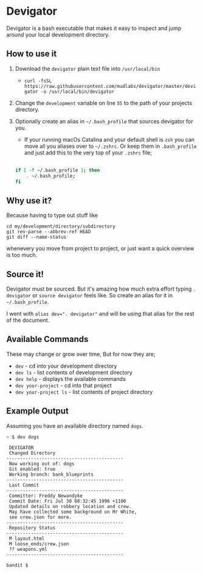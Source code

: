 # Devigator
Devigator is a bash executable that makes it easy to inspect and jump around your local development directory.

## How to use it
1. Download the `devigator` plain text file into `/usr/local/bin`
    - `curl -fsSL https://raw.githubusercontent.com/mudlabs/devigator/master/devigator -o /usr/local/bin/devigator`
2. Change the `development` variable on line `55` to the path of your projects directory.
3. Optionally create an alias in `~/.bash_profile` that sources devigator for you.
    - If your running macOs Catalina and your default shell is `zsh` you can move all you aliases over to `~/.zshrc`. Or keep them in `.bash_profile` and just add this to the very top of your `.zshrc` file;<br/><br/>
    
    ```zsh
    if [ -f ~/.bash_profile ]; then
        . ~/.bash_profile;
    fi
    ```

## Why use it?
Because having to type out stuff like 
```
cd my/development/directory/subdirectory
git rev-parse --abbrev-ref HEAD
git diff --name-status
```
whenevery you move from project to project, or just want a quick overview is too much.



## Source it!
Devigator must be sourced. But it's amazing how much extra effort typing `. devigator` or `source devigator` feels like. So create an alias for it in `~/.bash_profile`.

I went with `alias dev=". devigator"` and will be using that alias for the rest of the document.


## Available Commands
These may change or grow over time, But for now they are;

* `dev` - cd into your development directory
* `dev ls` - list contents of development directory
* `dev help` - displays the available commands
* `dev your-project` - cd into that project
* `dev your-project ls` - list contents of project directory

## Example Output
Assuming you have an available directory named `dogs`.

```
~ $ dev dogs

 DEVIGATOR
 Changed Directory 
-------------------------------------------
 Now working out of: dogs 
 Git enabled: true
 Working branch: bank_blueprints
-------------------------------------------
 Last Commit                           
-------------------------------------------
 Committer: Freddy Newandyke
 Commit Date: Fri Jul 30 08:32:45 1996 +1100
 Updated details on robbery location and crew.
 May have collected some background on Mr White,
 see crew.json for more.
-------------------------------------------
 Repository Status                           
-------------------------------------------
 M layout.html
 M loose_ends/crew.json
 ?? weapons.yml
-------------------------------------------

bandit $
```


